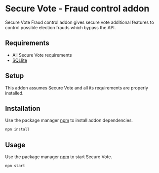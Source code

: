 # Secure Vote - Fraud control addon

Secure Vote Fraud control addon gives secure vote additional features to control possible election frauds which bypass the API.

## Requirements

* All Secure Vote requirements
* [SQLlite](https://www.sqlite.org/index.html)

## Setup

This addon assumes Secure Vote and all its requirements are properly installed.

## Installation

Use the package manager [npm](https://www.npmjs.com) to install addon dependencies.

```bash
npm install
```

## Usage

Use the package manager [npm](https://www.npmjs.com) to start Secure Vote.

```bash
npm start
```
